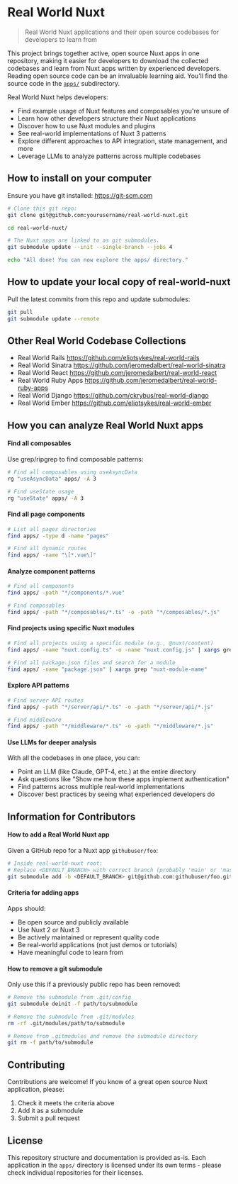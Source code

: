 # Real World Nuxt

> Real World Nuxt applications and their open source codebases for developers to learn from

This project brings together active, open source Nuxt apps in one repository, making it easier for developers to download the collected codebases and learn from Nuxt apps written by experienced developers. Reading open source code can be an invaluable learning aid. You'll find the source code in the [`apps/`](apps/) subdirectory.

Real World Nuxt helps developers:

- Find example usage of Nuxt features and composables you're unsure of
- Learn how other developers structure their Nuxt applications
- Discover how to use Nuxt modules and plugins
- See real-world implementations of Nuxt 3 patterns
- Explore different approaches to API integration, state management, and more
- Leverage LLMs to analyze patterns across multiple codebases

## How to install on your computer

Ensure you have git installed: https://git-scm.com

```bash
# Clone this git repo:
git clone git@github.com:yourusername/real-world-nuxt.git

cd real-world-nuxt/

# The Nuxt apps are linked to as git submodules.
git submodule update --init --single-branch --jobs 4

echo "All done! You can now explore the apps/ directory."
```

## How to update your local copy of real-world-nuxt

Pull the latest commits from this repo and update submodules:
```bash
git pull
git submodule update --remote
```

## Other Real World Codebase Collections

- Real World Rails https://github.com/eliotsykes/real-world-rails
- Real World Sinatra https://github.com/jeromedalbert/real-world-sinatra
- Real World React https://github.com/jeromedalbert/real-world-react
- Real World Ruby Apps https://github.com/jeromedalbert/real-world-ruby-apps
- Real World Django https://github.com/ckrybus/real-world-django
- Real World Ember https://github.com/eliotsykes/real-world-ember

## How you can analyze Real World Nuxt apps

#### Find all composables

Use grep/ripgrep to find composable patterns:

```bash
# Find all composables using useAsyncData
rg "useAsyncData" apps/ -A 3

# Find useState usage
rg "useState" apps/ -A 3
```

#### Find all page components

```bash
# List all pages directories
find apps/ -type d -name "pages"

# Find all dynamic routes
find apps/ -name "\[*.vue\]"
```

#### Analyze component patterns

```bash
# Find all components
find apps/ -path "*/components/*.vue"

# Find composables
find apps/ -path "*/composables/*.ts" -o -path "*/composables/*.js"
```

#### Find projects using specific Nuxt modules

```bash
# Find all projects using a specific module (e.g., @nuxt/content)
find apps/ -name "nuxt.config.ts" -o -name "nuxt.config.js" | xargs grep "@nuxt/content"

# Find all package.json files and search for a module
find apps/ -name "package.json" | xargs grep "nuxt-module-name"
```

#### Explore API patterns

```bash
# Find server API routes
find apps/ -path "*/server/api/*.ts" -o -path "*/server/api/*.js"

# Find middleware
find apps/ -path "*/middleware/*.ts" -o -path "*/middleware/*.js"
```

#### Use LLMs for deeper analysis

With all the codebases in one place, you can:
- Point an LLM (like Claude, GPT-4, etc.) at the entire directory
- Ask questions like "Show me how these apps implement authentication"
- Find patterns across multiple real-world implementations
- Discover best practices by seeing what experienced developers do

## Information for Contributors

#### How to add a Real World Nuxt app

Given a GitHub repo for a Nuxt app `githubuser/foo`:

```bash
# Inside real-world-nuxt root:
# Replace <DEFAULT_BRANCH> with correct branch (probably 'main' or 'master').
git submodule add -b <DEFAULT_BRANCH> git@github.com:githubuser/foo.git apps/foo
```

#### Criteria for adding apps

Apps should:
- Be open source and publicly available
- Use Nuxt 2 or Nuxt 3
- Be actively maintained or represent quality code
- Be real-world applications (not just demos or tutorials)
- Have meaningful code to learn from

#### How to remove a git submodule

Only use this if a previously public repo has been removed:

```bash
# Remove the submodule from .git/config
git submodule deinit -f path/to/submodule

# Remove the submodule from .git/modules
rm -rf .git/modules/path/to/submodule

# Remove from .gitmodules and remove the submodule directory
git rm -f path/to/submodule
```

## Contributing

Contributions are welcome! If you know of a great open source Nuxt application, please:

1. Check it meets the criteria above
2. Add it as a submodule
3. Submit a pull request

## License

This repository structure and documentation is provided as-is. Each application in the `apps/` directory is licensed under its own terms - please check individual repositories for their licenses.


